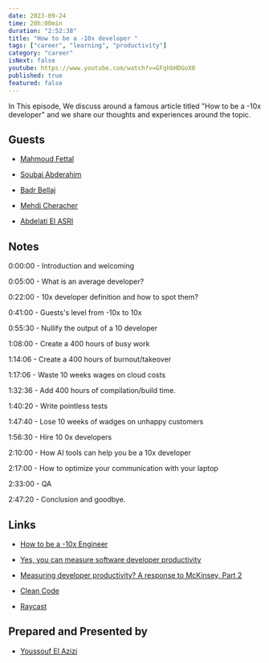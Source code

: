 ```yaml
---
date: 2023-09-24
time: 20h:00min
duration: "2:52:38"
title: "How to be a -10x developer "
tags: ["career", "learning", "productivity"]
category: "career"
isNext: false
youtube: https://www.youtube.com/watch?v=GFqhbHDGoX0
published: true
featured: false
---
```


In This episode, We discuss around a famous article titled "How to be a -10x developer" and we share our thoughts and experiences around the topic.

## Guests

- [Mahmoud Fettal](https://twitter.com/mahmoudfettal)

- [Soubai Abderahim](https://soubai.me)

- [Badr Bellaj](https://www.linkedin.com/in/bellajbadr/)

- [Mehdi Cheracher](https://twitter.com/Mehdi_Cheracher)

- [Abdelati El ASRI](https://twitter.com/kaizendae)

## Notes

0:00:00 - Introduction and welcoming

0:05:00 - What is an average developer?

0:22:00 - 10x developer definition and how to spot them?

0:41:00 - Guests's level from -10x to 10x

0:55:30 - Nullify the output of a 10 developer

1:08:00 - Create a 400 hours of busy work

1:14:06 - Create a 400 hours of burnout/takeover

1:17:06 - Waste 10 weeks wages on cloud costs

1:32:36 - Add 400 hours of compilation/build time.

1:40:20 - Write pointless tests

1:47:40 - Lose 10 weeks of wadges on unhappy customers

1:56:30 - Hire 10 0x developers

2:10:00 - How AI tools can help you be a 10x developer

2:17:00 - How to optimize your communication with your laptop

2:33:00 - QA

2:47:20 - Conclusion and goodbye.

## Links

- [How to be a -10x Engineer](https://taylor.town/-10x)
- [Yes, you can measure software developer productivity](https://www.mckinsey.com/industries/technology-media-and-telecommunications/our-insights/yes-you-can-measure-software-developer-productivity)
- [Measuring developer productivity? A response to McKinsey, Part 2](https://newsletter.pragmaticengineer.com/p/measuring-developer-productivity-part-2)

- [Clean Code](https://geeksblabla.com/blablas/clean-code)

- [Raycast](https://www.raycast.com/)

## Prepared and Presented by

- [Youssouf El Azizi](https://elazizi.com)
